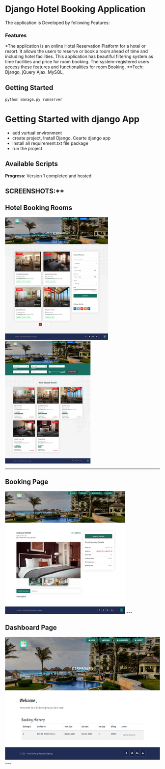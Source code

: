 # Django Hotel Booking Application

The application is Developed by following Features:

### Features
*The application is an online Hotel Reservation Platform for a hotel or resort. It allows the users to reserve or book a room ahead of time and including hotel facilities. This application has beautiful filtering system as time facilities and price for room booking. The system-registered users access these features and functionalities for room Booking.
**Tech: Django, jQuery Ajax. MySQL,
 

## Getting Started

```bash
python manage.py runserver

```

# Getting Started with django App
* add vurtual environment
* create project, Install Django, Cearte django app
* install all requirement.txt file package
* run the project



## Available Scripts


**Progress:**
Version 1 completed and hosted

## SCREENSHOTS:**


<h2>Hotel Booking Rooms</h2>
<img src="https://github.com/nusratdevo/django_hotel_booking/blob/main/screens/screen1.png" height="400">
<img src="https://github.com/nusratdevo/django_hotel_booking/blob/main/screens/screen2.png" height="400">

---
<h2>Booking Page</h2>
<img src="https://github.com/nusratdevo/django_hotel_booking/blob/main/screens/screen3.png" height="400">
---

<h2>Dashboard Page</h2>
<img src="https://github.com/nusratdevo/django_hotel_booking/blob/main/screens/screen4.png" height="400">
---
